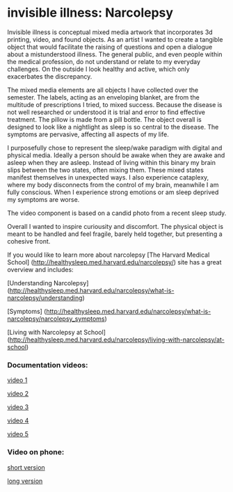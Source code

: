 # invisible illness: Narcolepsy

Invisible illness is conceptual mixed media artwork that incorporates 3d printing, video, and found objects. As an artist I wanted to create a tangible object that would facilitate the raising of questions and open a dialogue about a mistunderstood illness. The general public, and even people within the medical profession, do not understand or relate to my everyday challenges. On the outside I look healthy and active, which only exacerbates the discrepancy.   

The mixed media elements are all objects I have collected over the semester. The labels, acting as an enveloping blanket, are from the multitude of prescriptions I tried, to mixed success. Because the disease is not well researched or understood it is trial and error to find effective treatment. The pillow is made from a pill bottle. The object overall is designed to look like a nightlight as sleep is so central to the disease. The symptoms are pervasive, affecting all aspects of my life. 

I purposefully chose to represent the sleep/wake paradigm with digital and physical media. Ideally a person should be awake when they are awake and asleep when they are asleep. Instead of living within this binary my brain slips between the two states, often mixing them. These mixed states manifest themselves in unexpected ways. I also experience cataplexy, where my body disconnects from the control of my brain, meanwhile I am fully conscious. When I experience strong emotions or am sleep deprived my symptoms are worse.

The video component is based on a candid photo from a recent sleep study. 

Overall I wanted to inspire curiousity and discomfort. The physical object is meant to be handled and feel fragile, barely held together, but presenting a cohesive front.

If you would like to learn more about narcolepsy [The Harvard Medical School] (http://healthysleep.med.harvard.edu/narcolepsy/) site has a great overview and includes:
 
[Understanding Narcolepsy] (http://healthysleep.med.harvard.edu/narcolepsy/what-is-narcolepsy/understanding)

[Symptoms] (http://healthysleep.med.harvard.edu/narcolepsy/what-is-narcolepsy/narcolepsy_symptoms)

[Living with Narcolepsy at School] (http://healthysleep.med.harvard.edu/narcolepsy/living-with-narcolepsy/at-school)



### Documentation videos:

[video 1](https://vimeo.com/217715013)

[video 2](https://vimeo.com/217714997)

[video 3](https://vimeo.com/217714984)

[video 4](https://vimeo.com/217714977)

[video 5](https://vimeo.com/217714960)


### Video on phone:

[short version](https://vimeo.com/217717736)

[long version](https://vimeo.com/217717805)

